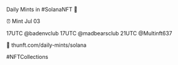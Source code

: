 Daily Mints in #SolanaNFT 🚀

⏰ Mint Jul 03

17UTC @badenvclub
17UTC @madbearsclub
21UTC @Multinft637

🔗 thunft.com/daily-mints/solana

#NFTCollections